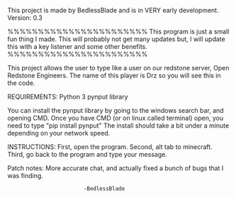 This project is made by BedlessBlade and is in VERY early development. 
Version: 0.3

%%%%%%%%%%%%%%%%%%%%%%%
This program is just a
small fun thing I made.
This will probably not
get many updates but,
I will update this with 
a key listener and some
other benefits.
%%%%%%%%%%%%%%%%%%%%%%%


This project allows the user to type like a user on our redstone server, Open Redstone Engineers. The name of this player is Drz so you will see this in the code.

REQUIREMENTS:
Python 3
pynput library

You can install the pynput library by going to the windows search bar, and opening CMD. Once you have CMD (or on linux called terminal) open, you need to type
"pip install pynput" The install should take a bit under a minute depending on your network speed.


INSTRUCTIONS:
First, open the program.
Second, alt tab to minecraft.
Third, go back to the program and type your message.


Patch notes: More accurate chat, and actually fixed a bunch of bugs that I was finding.


							-BedlessBlade